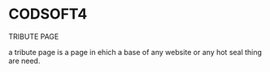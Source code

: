  # CODSOFT4
TRIBUTE  PAGE

a tribute page is a page in ehich a base of any website or any hot seal thing are need.

